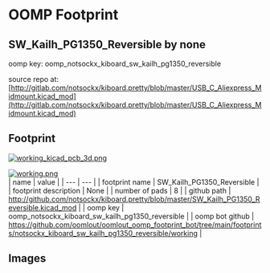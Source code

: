 # OOMP Footprint  
## SW_Kailh_PG1350_Reversible  by none  
  
oomp key: oomp_notsockx_kiboard_sw_kailh_pg1350_reversible  
  
source repo at: [http://gitlab.com/notsockx/kiboard.pretty/blob/master/USB_C_Aliexpress_Midmount.kicad_mod](http://gitlab.com/notsockx/kiboard.pretty/blob/master/USB_C_Aliexpress_Midmount.kicad_mod)  
## Footprint  
  
[![working_kicad_pcb_3d.png](working_kicad_pcb_3d_600.png)](working_kicad_pcb_3d.png)  
  
[![working.png](working_600.png)](working.png)  
| name | value | 
| --- | --- | 
| footprint name | SW_Kailh_PG1350_Reversible | 
| footprint description | None | 
| number of pads | 8 | 
| github path | http://github.com/notsockx/kiboard.pretty/blob/master/SW_Kailh_PG1350_Reversible.kicad_mod | 
| oomp key | oomp_notsockx_kiboard_sw_kailh_pg1350_reversible | 
| oomp bot github | https://github.com/oomlout/oomlout_oomp_footprint_bot/tree/main/footprints/notsockx_kiboard_sw_kailh_pg1350_reversible/working | 
## Images  
